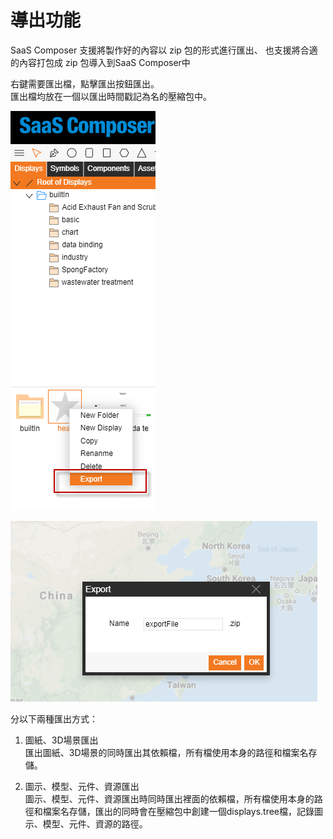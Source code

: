 # 導出功能  

SaaS Composer 支援將製作好的內容以 zip 包的形式進行匯出、 也支援將合適的內容打包成 zip 包導入到SaaS Composer中  

右鍵需要匯出檔，點擊匯出按鈕匯出。  
匯出檔均放在一個以匯出時間戳記為名的壓縮包中。  


![导出按钮v2.png](image183.png)

![导出窗口v2.png](image184.png)

分以下兩種匯出方式：  

1. 圖紙、3D場景匯出  
    匯出圖紙、3D場景的同時匯出其依賴檔，所有檔使用本身的路徑和檔案名存儲。  

2. 圖示、模型、元件、資源匯出  
    圖示、模型、元件、資源匯出時同時匯出裡面的依賴檔，所有檔使用本身的路徑和檔案名存儲，匯出的同時會在壓縮包中創建一個displays.tree檔，記錄圖示、模型、元件、資源的路徑。  